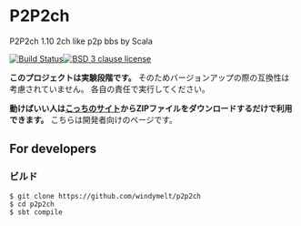 P2P2ch
======
P2P2ch 1.10
2ch like p2p bbs by Scala
  
[![Build Status](https://travis-ci.org/windymelt/p2p2ch.svg?branch=master)](https://travis-ci.org/windymelt/p2p2ch)[![BSD 3 clause license](http://img.shields.io/badge/license-BSD-lightgrey.svg?style=flat)](https://github.com/windymelt/p2p2ch/blob/master/LICENSE)

**このプロジェクトは実験段階です。**
そのためバージョンアップの際の互換性は考慮されていません。
各自の責任で実行してください。

**動けばいい人は[こっちのサイト](http://p2p2ch.web.fc2.com)からZIPファイルをダウンロードするだけで利用できます。**
こちらは開発者向けのページです。

For developers
--------------
### ビルド

```
$ git clone https://github.com/windymelt/p2p2ch 
$ cd p2p2ch
$ sbt compile
```
